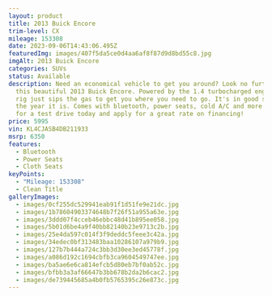 ```yaml
---
layout: product
title: 2013 Buick Encore
trim-level: CX
mileage: 153308
date: 2023-09-06T14:43:06.495Z
featuredImg: images/407f5da5ce0d4aa6af8f87d9d8bd55c8.jpg
imgAlt: 2013 Buick Encore
categories: SUVs
status: Available
description: Need an economical vehicle to get you around? Look no further than
  this beautiful 2013 Buick Encore. Powered by the 1.4 turbocharged engine, this
  rig just sips the gas to get you where you need to go. It's in good shape for
  the year it is. Comes with bluetooth, power seats, cold A/C and more! Stop by
  for a test drive today and apply for a great rate on financing!
price: 5995
vin: KL4CJASB4DB211933
msrp: 6350
features:
  - Bluetooth
  - Power Seats
  - Cloth Seats
keyPoints:
  - "Mileage: 153308"
  - Clean Title
galleryImages:
  - images/0cf255dc529941eab91f1d51fe9e21dc.jpg
  - images/1b78604903374648b7f26f51a955a63e.jpg
  - images/3ddd07f4cceb46ebbc48d41b895ee058.jpg
  - images/5b01d6be4a9f40bb82140b23e9713c2b.jpg
  - images/25e4da597c014f3f9deddc5feee3c42a.jpg
  - images/34edec0bf313483baa10286107a979b9.jpg
  - images/127b7b444a724c3bb3d30ee3ed45778f.jpg
  - images/a086d192c1694cbfb3ca9604549747ee.jpg
  - images/ba5ae6e6ca814efcb5d80eb7bf0ab52c.jpg
  - images/bfbb3a3af66647b3bb678b2da2b6cac2.jpg
  - images/de739445685a4b0fb5765395c26e873c.jpg
---
```

